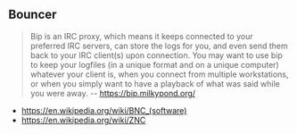 ## Bouncer

> Bip is an IRC proxy, which means it keeps connected to your preferred IRC servers, can store the logs for you, and even send them back to your IRC client(s) upon connection.
> You may want to use bip to keep your logfiles (in a unique format and on a unique computer) whatever your client is, when you connect from multiple workstations, or when you simply want to have a playback of what was said while you were away.
> -- https://bip.milkypond.org/

- https://en.wikipedia.org/wiki/BNC_(software)
- https://en.wikipedia.org/wiki/ZNC
